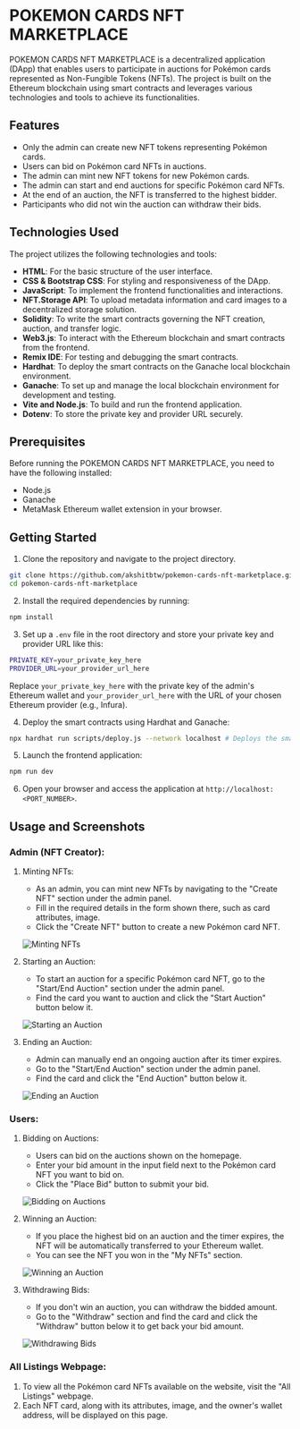 # POKEMON CARDS NFT MARKETPLACE

POKEMON CARDS NFT MARKETPLACE is a decentralized application (DApp) that enables users to participate in auctions for Pokémon cards represented as Non-Fungible Tokens (NFTs). The project is built on the Ethereum blockchain using smart contracts and leverages various technologies and tools to achieve its functionalities.

## Features

- Only the admin can create new NFT tokens representing Pokémon cards.
- Users can bid on Pokémon card NFTs in auctions.
- The admin can mint new NFT tokens for new Pokémon cards.
- The admin can start and end auctions for specific Pokémon card NFTs.
- At the end of an auction, the NFT is transferred to the highest bidder.
- Participants who did not win the auction can withdraw their bids.

## Technologies Used

The project utilizes the following technologies and tools:

- **HTML**: For the basic structure of the user interface.
- **CSS & Bootstrap CSS**: For styling and responsiveness of the DApp.
- **JavaScript**: To implement the frontend functionalities and interactions.
- **NFT.Storage API**: To upload metadata information and card images to a decentralized storage solution.
- **Solidity**: To write the smart contracts governing the NFT creation, auction, and transfer logic.
- **Web3.js**: To interact with the Ethereum blockchain and smart contracts from the frontend.
- **Remix IDE**: For testing and debugging the smart contracts.
- **Hardhat**: To deploy the smart contracts on the Ganache local blockchain environment.
- **Ganache**: To set up and manage the local blockchain environment for development and testing.
- **Vite and Node.js**: To build and run the frontend application.
- **Dotenv**: To store the private key and provider URL securely.

## Prerequisites

Before running the POKEMON CARDS NFT MARKETPLACE, you need to have the following installed:

- Node.js
- Ganache
- MetaMask Ethereum wallet extension in your browser.

## Getting Started

1. Clone the repository and navigate to the project directory.
```bash
git clone https://github.com/akshitbtw/pokemon-cards-nft-marketplace.git
cd pokemon-cards-nft-marketplace 
```
2. Install the required dependencies by running:
```bash
npm install 
```
3. Set up a `.env` file in the root directory and store your private key and provider URL like this:
```bash
PRIVATE_KEY=your_private_key_here
PROVIDER_URL=your_provider_url_here
```
Replace `your_private_key_here` with the private key of the admin's Ethereum wallet and `your_provider_url_here` with the URL of your chosen Ethereum provider (e.g., Infura).

4. Deploy the smart contracts using Hardhat and Ganache:
```bash
npx hardhat run scripts/deploy.js --network localhost # Deploys the smart contracts
```
5. Launch the frontend application:
```bash
npm run dev 
```
6. Open your browser and access the application at `http://localhost:<PORT_NUMBER>`.

## Usage and Screenshots

### Admin (NFT Creator):

1. Minting NFTs:
   - As an admin, you can mint new NFTs by navigating to the "Create NFT" section under the admin panel.
   - Fill in the required details in the form shown there, such as card attributes, image.
   - Click the "Create NFT" button to create a new Pokémon card NFT.

   ![Minting NFTs](https://github.com/akshitbtw/nft_marketplace/assets/83155183/9145ce7a-f908-4452-a429-95a12b709629)

2. Starting an Auction:
   - To start an auction for a specific Pokémon card NFT, go to the "Start/End Auction" section under the admin panel.
   - Find the card you want to auction and click the "Start Auction" button below it.

   ![Starting an Auction](https://github.com/akshitbtw/nft_marketplace/assets/83155183/aea14052-d809-4cf3-9665-a6f4f7f37c7d)

3. Ending an Auction:
   - Admin can manually end an ongoing auction after its timer expires.
   - Go to the "Start/End Auction" section under the admin panel.
   - Find the card and click the "End Auction" button below it.

   ![Ending an Auction](https://github.com/akshitbtw/nft_marketplace/assets/83155183/8a4bdb33-178a-4254-8547-09ce2d95b682)

### Users:

1. Bidding on Auctions:
   - Users can bid on the auctions shown on the homepage.
   - Enter your bid amount in the input field next to the Pokémon card NFT you want to bid on.
   - Click the "Place Bid" button to submit your bid.

   ![Bidding on Auctions](screenshots/place_bid.png)

2. Winning an Auction:
   - If you place the highest bid on an auction and the timer expires, the NFT will be automatically transferred to your Ethereum wallet.
   - You can see the NFT you won in the "My NFTs" section.

   ![Winning an Auction](screenshots/winning_auction.png)

3. Withdrawing Bids:
   - If you don't win an auction, you can withdraw the bidded amount.
   - Go to the "Withdraw" section and find the card and click the "Withdraw" button below it to get back your bid amount.

   ![Withdrawing Bids](screenshots/withdraw_bid.png)

### All Listings Webpage:

1. To view all the Pokémon card NFTs available on the website, visit the "All Listings" webpage.
2. Each NFT card, along with its attributes, image, and the owner's wallet address, will be displayed on this page.
